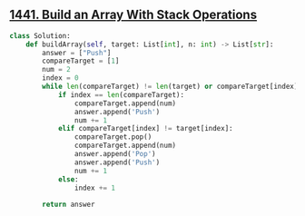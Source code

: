 ## [1441. Build an Array With Stack Operations](https://leetcode.com/problems/build-an-array-with-stack-operations/)

```python
class Solution:
    def buildArray(self, target: List[int], n: int) -> List[str]:
        answer = ["Push"]
        compareTarget = [1]
        num = 2
        index = 0
        while len(compareTarget) != len(target) or compareTarget[index] != target[index]:
            if index == len(compareTarget):
                compareTarget.append(num)
                answer.append('Push')
                num += 1
            elif compareTarget[index] != target[index]:
                compareTarget.pop()
                compareTarget.append(num)
                answer.append('Pop')
                answer.append('Push')
                num += 1
            else:
                index += 1
        
        return answer

```

